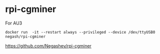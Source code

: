 # rpi-cgminer
For AU3
```
docker run  -it --restart always --privileged --device /dev/ttyUSB0 negash/rpi-cgminer
```

https://github.com/Negashev/rpi-cgminer
